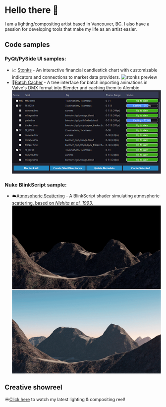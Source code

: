 # Hello there 👋

I am a lighting/compositing artist based in Vancouver, BC. I also have a passion for developing tools that make my life as an artist easier.

## Code samples

### PyQt/PySide UI samples:

- 📈 [Stonks](https://github.com/Almie/code-samples/tree/main/qt_python_example/stonks) - An interactive financial candlestick chart with customizable indicators and connections to market data providers.
![stonks preview](https://raw.githubusercontent.com/Almie/code-samples/refs/heads/main/qt_python_example/stonks_preview.gif)
- 📁[Batch Cacher](https://github.com/Almie/code-samples/tree/main/qt_python_example/batchcacher) - A tree interface for batch importing animations in Valve's DMX format into Blender and caching them to Alembic
![batchcacher_preview](https://github.com/Almie/code-samples/blob/main/qt_python_example/batchcacher_preview.gif?raw=true)

### Nuke BlinkScript sample:

- ☁️[Atmospheric Scattering](https://github.com/Almie/code-samples/tree/main/nuke_blinkscript_example/atmospheric_scattering) - A BlinkScript shader simulating atmospheric scattering, based on *Nishita et al. 1993*.
![atmospheric_scattering_preview1](https://github.com/Almie/code-samples/blob/main/nuke_blinkscript_example/atmospheric_scattering_preview01.gif?raw=true) 
![atmospheric_scattering_preview2](https://github.com/Almie/code-samples/blob/main/nuke_blinkscript_example/atmospheric_scattering_preview02.gif?raw=true)

## Creative showreel

☀️[Click here](https://vimeo.com/218146582) to watch my latest lighting & compositing reel!
